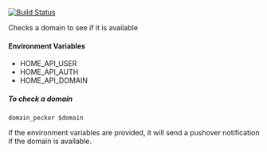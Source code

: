 [![Build Status](https://travis-ci.com/mike-seagull/whois_checker.svg?branch=master)](https://travis-ci.com/mike-seagull/whois_checker)
<p>Checks a domain to see if it is available<p/>
<h4>Environment Variables</h4>

* HOME_API_USER
* HOME_API_AUTH
* HOME_API_DOMAIN

<h5>To check a domain</h5>
<code>domain_pecker $domain</code>
<p>if the environment variables are provided, it will send a pushover notification if the domain is available.</p>
